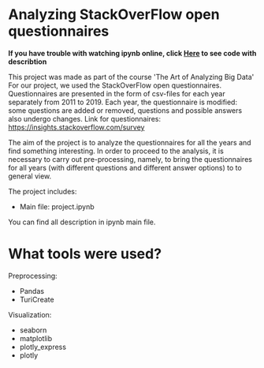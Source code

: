 # Analyzing StackOverFlow open questionnaires

**If you have trouble with watching ipynb online, click [Here](https://htmlpreview.github.io/?https://github.com/alex-romanovskii/Analyzing-StackOverFlow/blob/master/project.html) to see code with describtion**     

This project was made as part of the course 'The Art of Analyzing Big Data'  
For our project, we used the StackOverFlow open questionnaires. Questionnaires are presented in the form of csv-files for each year separately from 2011 to 2019. Each year, the questionnaire is modified: some questions are added or removed, questions and possible answers also undergo changes.
Link for questionnaires: https://insights.stackoverflow.com/survey

The aim of the project is to analyze the questionnaires for all the years and find something interesting. In order to proceed to the analysis, it is necessary to carry out pre-processing, namely, to bring the questionnaires for all years (with different questions and different answer options) to to general view.

The project includes:
  - Main file: project.ipynb
 
You can find all description in ipynb main file.  

# What tools were used?
Preprocessing:
- Pandas
- TuriCreate  
  
Visualization:
- seaborn 
- matplotlib 
- plotly_express 
- plotly

